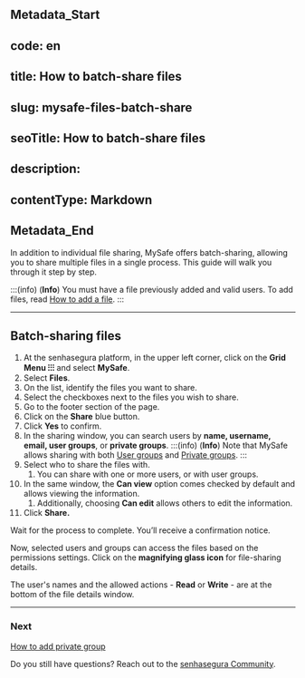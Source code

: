 ## Metadata_Start 
## code: en
## title: How to batch-share files 
## slug: mysafe-files-batch-share 
## seoTitle: How to batch-share files 
## description:  
## contentType: Markdown 
## Metadata_End
In addition to individual file sharing, MySafe offers batch-sharing, allowing you to share multiple files in a single process. This guide will walk you through it step by step.

:::(info) (**Info**)
You must have a file previously added and valid users. To add files, read [How to add a file](/v3-32/docs/mysafe-files-add).
:::

* * *
## Batch-sharing files

1. At the senhasegura platform, in the upper left corner, click on the **Grid Menu ⁝⁝⁝** and select **MySafe**.
2. Select **Files**. 
3. On the list, identify the files you want to share. 
4. Select the checkboxes next to the files you wish to share.
5. Go to the footer section of the page.
6. Click on the **Share** blue button.
7. Click **Yes** to confirm.
8. In the sharing window, you can search users by **name, username, email, user groups**, or **private groups**.
    :::(info) (**Info**)
    Note that MySafe allows sharing with both [User groups](/v3-32/docs/administration-user-groups) and [Private groups](/v3-32/docs/mysafe-private-group).
    ::: 
9. Select who to share the files with.
    1. You can share with one or more users, or with user groups.
10. In the same window, the **Can view** option comes checked by default and allows viewing the information.
    1. Additionally, choosing **Can edit** allows others to edit the information.
11. Click **Share.**

Wait for the process to complete. You’ll receive a confirmation notice.

Now, selected users and groups can access the files based on the permissions settings. Click on the **magnifying glass icon** for file-sharing details. 

The user's names and the allowed actions - **Read** or **Write** - are at the bottom of the file details window.
***
### Next
[How to add private group](/v3-32/docs/mysafe-private-group-add)

Do you still have questions? Reach out to the [senhasegura Community](https://community.senhasegura.io/).
